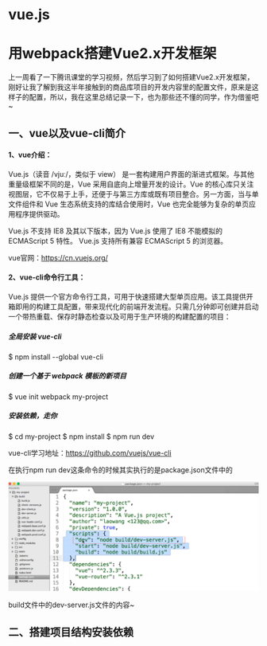 # vue.js
# 用webpack搭建Vue2.x开发框架 #
上一周看了一下腾讯课堂的学习视频，然后学习到了如何搭建Vue2.x开发框架，刚好让我了解到我这半年接触到的商品库项目的开发内容里的配置文件，原来是这样子的配置，所以，我在这里总结记录一下，也为那些还不懂的同学，作为借鉴吧~

## 一、vue以及vue-cli简介 

#### 1、vue介绍： 

   Vue.js（读音 /vjuː/，类似于 view） 是一套构建用户界面的渐进式框架。与其他重量级框架不同的是，Vue 采用自底向上增量开发的设计。Vue 的核心库只关注视图层，它不仅易于上手，还便于与第三方库或既有项目整合。另一方面，当与单文件组件和 Vue 生态系统支持的库结合使用时，Vue 也完全能够为复杂的单页应用程序提供驱动。 

   Vue.js 不支持 IE8 及其以下版本，因为 Vue.js 使用了 IE8 不能模拟的 ECMAScript 5 特性。 Vue.js 支持所有兼容 ECMAScript 5 的浏览器。 

   vue官网：https://cn.vuejs.org/ 

#### 2、vue-cli命令行工具： 

   Vue.js 提供一个官方命令行工具，可用于快速搭建大型单页应用。该工具提供开箱即用的构建工具配置，带来现代化的前端开发流程。只需几分钟即可创建并启动一个带热重载、保存时静态检查以及可用于生产环境的构建配置的项目：
   ##### 全局安装 vue-cli
   $ npm install --global vue-cli
   ##### 创建一个基于 webpack 模板的新项目
   $ vue init webpack my-project
   ##### 安装依赖，走你
   $ cd my-project
   $ npm install
   $ npm run dev
   
vue-cli学习地址：https://github.com/vuejs/vue-cli 

在执行npm run dev这条命令的时候其实执行的是package.json文件中的 

![image text](https://github.com/cai00/vue/blob/master/images/1.png)

build文件中的dev-server.js文件的内容~

## 二、搭建项目结构安装依赖 
